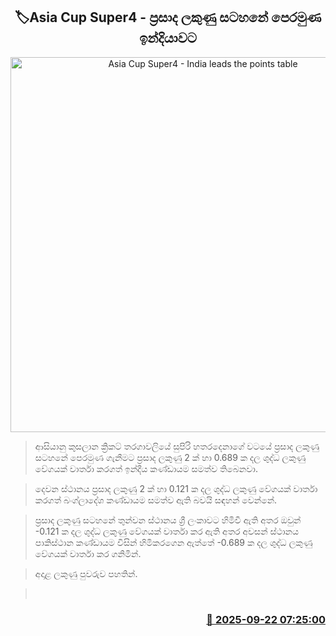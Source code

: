 <p align='center'><b><h2 align='center' title='Asia Cup Super4 - India leads the points table'>🏷Asia Cup Super4 - ප්‍රසාද ලකුණු සටහනේ පෙරමුණ ඉන්දියාවට</h2></b></p>
<p align='center'><img src='https://helakuru.sgp1.cdn.digitaloceanspaces.com/esana/images/lib/asia-cup-2025-n.jpg' width='600' alt='Asia Cup Super4 - India leads the points table'></p>

> ආසියානු කුසලාන ක්‍රිකට් තරගාවලියේ සුපිරි හතරදෙනාගේ වටයේ ප්‍රසාද ලකුණු සටහනේ පෙරමු‍ණ ගැනීමට ප්‍රසාද ලකුණු 2 ක් හා 0.689 ක දල ශුද්ධ ලකුණු වේගයක් වාර්තා කරගත් ඉන්දීය කණ්ඩායම සමත්ව තිබෙනවා.

> දෙවන ස්ථානය ප්‍රසාද ලකුණු 2 ක් හා 0.121 ක දල ශුද්ධ ලකුණු වේගයක් වාර්තා කරගත් බංග්ලාදේශ කණ්ඩායම සමත්ව ඇති බවයි සඳහන් වෙන්නේ.

> ප්‍රසාද ලකුණු සටහනේ තුන්වන ස්ථානය ශ්‍රී ලංකාවට හිමිවී ඇති අතර ඔවුන් -0.121 ක දල ශුද්ධ ලකුණු වේගයක් වාර්තා කර ඇති අතර අවසන් ස්ථානය පාකිස්ථාන කණ්ඩායම විසින් හිමිකරගෙන ඇත්තේ -0.689 ක දල ශුද්ධ ලකුණු වේගයක් වාර්තා කර ගනිමින්.

> අදාළ ලකුණු පුවරුව පහතින්.

>  



<h3 align='right'><a href='https://www.helakuru.lk/esana/p/113842/'>📅 2025-09-22 07:25:00</a></h3>

